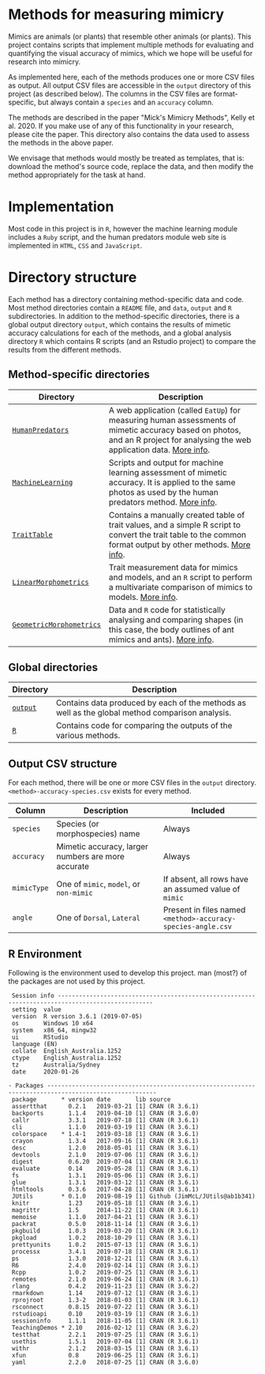 # Methods for measuring mimicry


Mimics are animals (or plants) that resemble other animals (or
plants). This project contains scripts that implement multiple methods
for evaluating and quantifying the visual accuracy of mimics, which we
hope will be useful for research into mimicry.

As implemented here, each of the methods produces one or more CSV
files as output. All output CSV files are accessible in the `output`
directory of this project (as described below). The columns in the CSV
files are format-specific, but always contain a `species` and an
`accuracy` column.

The methods are described in the paper "Mick's Mimicry Methods", Kelly
et al. 2020. If you make use of any of this functionality in your
research, please cite the paper.  This directory also contains the
data used to assess the methods in the above paper.

We envisage that methods would mostly be treated as templates, that
is: download the method's source code, replace the data, and then
modify the method appropriately for the task at hand.

# Implementation
Most code in this project is in `R`, however the machine learning module includes a `Ruby` script, and the human predators module web site is implemented in `HTML`, `CSS` and `JavaScript`.

# Directory structure
Each method has a directory containing method-specific data and code. Most method directories contain a `README` file, and `data`, `output` and `R` subdirectories. In addition to the method-specific directories, there is a global output directory `output`, which contains the results of mimetic accuracy calculations for each of the methods, and a global analysis directory `R` which contains R scripts (and an Rstudio project) to compare the results from the different methods.

## Method-specific directories

| Directory | Description |
| ------ | ----------- |
| [`HumanPredators`](HumanPredators) | A web application (called `EatUp`) for measuring human assessments of mimetic accuracy based on photos, and an R project for analysing the web application data. [More info](HumanPredators/README.md). |
| [`MachineLearning`](MachineLearning) | Scripts and output for machine learning assessment of mimetic accuracy. It is applied to the same photos as used by the human predators method. [More info](MachineLearning/README.md). |
| [`TraitTable`](TraitTable) | Contains a manually created table of trait values, and a simple R script to convert the trait table to the common format output by other methods. [More info](TraitTable/README.md).
| [`LinearMorphometrics`](LinearMorphometrics) | Trait measurement data for mimics and models, and an `R` script to perform a multivariate comparison of mimics to models. [More info](LinearMorphometrics/README.md).
| [`GeometricMorphometrics`](GeometricMorphometrics) | Data and `R` code for statistically analysing and comparing shapes (in this case, the body outlines of ant mimics and ants).  [More info](GeometricMorphometrics/README.md). |

## Global directories

| Directory | Description |
| --------- | ----------- |
| [`output`](output) | Contains data produced by each of the methods as well as the global method comparison analysis. |
| [`R`](R) | Contains code for comparing the outputs of the various methods. |

## Output CSV structure

For each method, there will be one or more CSV files in the `output` directory. `<method>-accuracy-species.csv` exists for every method.

| Column      | Description | Included |
| ------      | ----------- | -------- |
| `species`   | Species (or morphospecies) name | Always |
| `accuracy`  | Mimetic accuracy, larger numbers are more accurate | Always |
| `mimicType` | One of `mimic`, `model`, or `non-mimic` | If absent, all rows have an assumed value of `mimic` |
| `angle`     | One of `Dorsal`, `Lateral` | Present in files named `<method>-accuracy-species-angle.csv` |

## R Environment
<!-- Output from devtools::session_info() -->
Following is the environment used to develop this project. man (most?) of the packages are not used by this project.

```
 Session info -------------------------------------------------------------------------------------------------
 setting  value                       
 version  R version 3.6.1 (2019-07-05)
 os       Windows 10 x64              
 system   x86_64, mingw32             
 ui       RStudio                     
 language (EN)                        
 collate  English_Australia.1252      
 ctype    English_Australia.1252      
 tz       Australia/Sydney            
 date     2020-01-26                  

- Packages -----------------------------------------------------------------------------------------------------
 package       * version date       lib source                        
 assertthat      0.2.1   2019-03-21 [1] CRAN (R 3.6.1)                
 backports       1.1.4   2019-04-10 [1] CRAN (R 3.6.0)                
 callr           3.3.1   2019-07-18 [1] CRAN (R 3.6.1)                
 cli             1.1.0   2019-03-19 [1] CRAN (R 3.6.1)                
 colorspace    * 1.4-1   2019-03-18 [1] CRAN (R 3.6.1)                
 crayon          1.3.4   2017-09-16 [1] CRAN (R 3.6.1)                
 desc            1.2.0   2018-05-01 [1] CRAN (R 3.6.1)                
 devtools        2.1.0   2019-07-06 [1] CRAN (R 3.6.1)                
 digest          0.6.20  2019-07-04 [1] CRAN (R 3.6.1)                
 evaluate        0.14    2019-05-28 [1] CRAN (R 3.6.1)                
 fs              1.3.1   2019-05-06 [1] CRAN (R 3.6.1)                
 glue            1.3.1   2019-03-12 [1] CRAN (R 3.6.1)                
 htmltools       0.3.6   2017-04-28 [1] CRAN (R 3.6.1)                
 JUtils        * 0.1.0   2019-08-19 [1] Github (JimMcL/JUtils@ab1b341)
 knitr           1.23    2019-05-18 [1] CRAN (R 3.6.1)                
 magrittr        1.5     2014-11-22 [1] CRAN (R 3.6.1)                
 memoise         1.1.0   2017-04-21 [1] CRAN (R 3.6.1)                
 packrat         0.5.0   2018-11-14 [1] CRAN (R 3.6.1)                
 pkgbuild        1.0.3   2019-03-20 [1] CRAN (R 3.6.1)                
 pkgload         1.0.2   2018-10-29 [1] CRAN (R 3.6.1)                
 prettyunits     1.0.2   2015-07-13 [1] CRAN (R 3.6.1)                
 processx        3.4.1   2019-07-18 [1] CRAN (R 3.6.1)                
 ps              1.3.0   2018-12-21 [1] CRAN (R 3.6.1)                
 R6              2.4.0   2019-02-14 [1] CRAN (R 3.6.1)                
 Rcpp            1.0.2   2019-07-25 [1] CRAN (R 3.6.1)                
 remotes         2.1.0   2019-06-24 [1] CRAN (R 3.6.1)                
 rlang           0.4.2   2019-11-23 [1] CRAN (R 3.6.2)                
 rmarkdown       1.14    2019-07-12 [1] CRAN (R 3.6.1)                
 rprojroot       1.3-2   2018-01-03 [1] CRAN (R 3.6.1)                
 rsconnect       0.8.15  2019-07-22 [1] CRAN (R 3.6.1)                
 rstudioapi      0.10    2019-03-19 [1] CRAN (R 3.6.1)                
 sessioninfo     1.1.1   2018-11-05 [1] CRAN (R 3.6.1)                
 TeachingDemos * 2.10    2016-02-12 [1] CRAN (R 3.6.2)                
 testthat        2.2.1   2019-07-25 [1] CRAN (R 3.6.1)                
 usethis         1.5.1   2019-07-04 [1] CRAN (R 3.6.1)                
 withr           2.1.2   2018-03-15 [1] CRAN (R 3.6.1)                
 xfun            0.8     2019-06-25 [1] CRAN (R 3.6.1)                
 yaml            2.2.0   2018-07-25 [1] CRAN (R 3.6.0)                
```
